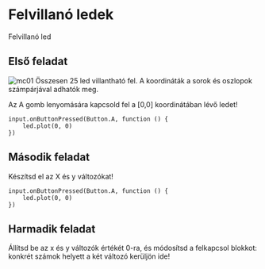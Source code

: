 # Felvillanó ledek
Felvillanó led

## Első feladat
![mc01](https://user-images.githubusercontent.com/40439488/127630823-d15a95d4-222e-4435-83ed-e26d66101e9d.png)
Összesen 25 led villantható fel. 
A koordináták a sorok és oszlopok számpárjával adhatók meg.

Az A gomb lenyomására kapcsold fel a [0,0] koordinátában lévő ledet!

```blocks
input.onButtonPressed(Button.A, function () {
    led.plot(0, 0)	
})
```

## Második feladat
Készítsd el az X és y változókat!
```blocks
input.onButtonPressed(Button.A, function () {
    led.plot(0, 0)
})
```

## Harmadik feladat
Állítsd be az x és y változók értékét 0-ra, és módosítsd a felkapcsol blokkot: konkrét számok helyett a két változó kerüljön ide!